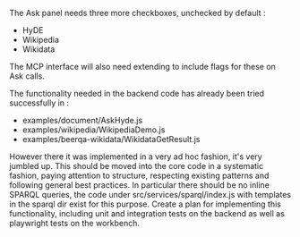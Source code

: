 The Ask panel needs three more checkboxes, unchecked by default :
* HyDE
* Wikipedia
* Wikidata

The MCP interface will also need extending to include flags for these on Ask calls.

The functionality needed in the backend code has already been tried successfully in :
* examples/document/AskHyde.js
* examples/wikipedia/WikipediaDemo.js
* examples/beerqa-wikidata/WikidataGetResult.js 

However there it was implemented in a very ad hoc fashion, it's very jumbled up. This should be moved into the core code in a systematic fashion, paying attention to structure, respecting existing patterns and following general best practices. In particular there should be no inline SPARQL queries, the code under src/services/sparql/index.js with templates in the sparql dir exist for this purpose.
Create a plan for implementing this functionality, including unit and integration tests on the backend as well as playwright tests on the workbench.